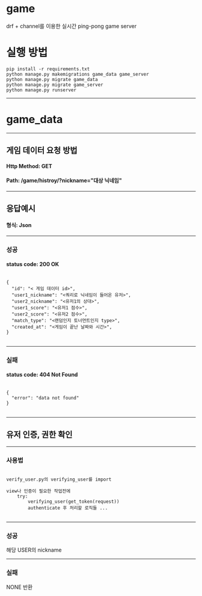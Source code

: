 # game
drf + channel를 이용한 실시간 ping-pong game server

# 실행 방법
```shell
pip install -r requirements.txt
python manage.py makemigrations game_data game_server
python manage.py migrate game_data
python manage.py migrate game_server
python manage.py runserver
```

***
# game_data
***
## 게임 데이터 요청 방법
#### Http Method: GET
#### Path: /game/histroy/?nickname="대상 닉네임"
***
## 응답예시
#### 형식: Json
***
### 성공
#### status code: 200 OK
<pre>
<code>
{
  "id": "< 게임 데이터 id>",
  "user1_nickname": "<쿼리로 닉네임이 들어온 유저>",
  "user2_nickname": "<유저1의 상대>",
  "user1_score": "<유저1 점수>",
  "user2_score": "<유저2 점수>",
  "match_type": "<랜덤인지 토너먼트인지 type>",
  "created_at": "<게임이 끝난 날짜와 시간>",
}
</code>
</pre>
***
### 실패
#### status code: 404 Not Found
<pre>
<code>
{
  "error": "data not found"
}
</code>
</pre>
***
## 유저 인증, 권한 확인
****
### 사용법
<pre>
<code>
verify_user.py의 verifying_user를 import

view나 인증이 필요한 작업전에 
    try:
        verifying_user(get_token(request))
        authenticate 후 처리할 로직들 ...
</code>
</pre>
***
### 성공
해당 USER의 nickname
***
### 실패
NONE 반환